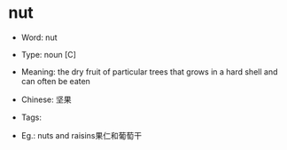 # nut

- Word: nut

- Type: noun [C]
- Meaning: the dry fruit of particular trees that grows in a hard shell and can often be eaten
- Chinese: 坚果
- Tags: 
- Eg.: nuts and raisins果仁和葡萄干


